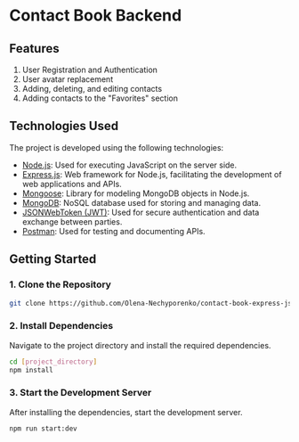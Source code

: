 # Contact Book Backend

## Features

1. User Registration and Authentication
2. User avatar replacement
3. Adding, deleting, and editing contacts
4. Adding contacts to the "Favorites" section

## Technologies Used

The project is developed using the following technologies:

- [Node.js](https://nodejs.org/): Used for executing JavaScript on the server side.
- [Express.js](https://expressjs.com/): Web framework for Node.js, facilitating the development of web applications and APIs.
- [Mongoose](https://mongoosejs.com/): Library for modeling MongoDB objects in Node.js.
- [MongoDB](https://www.mongodb.com/): NoSQL database used for storing and managing data.
- [JSONWebToken (JWT)](https://jwt.io/): Used for secure authentication and data exchange between parties.
- [Postman](https://www.postman.com/): Used for testing and documenting APIs.

## Getting Started

### 1. Clone the Repository

```bash
git clone https://github.com/Olena-Nechyporenko/contact-book-express-js.git
```

### 2. Install Dependencies

Navigate to the project directory and install the required dependencies.

```bash
cd [project_directory]
npm install
```

### 3. Start the Development Server

After installing the dependencies, start the development server.

```bash
npm run start:dev
```
